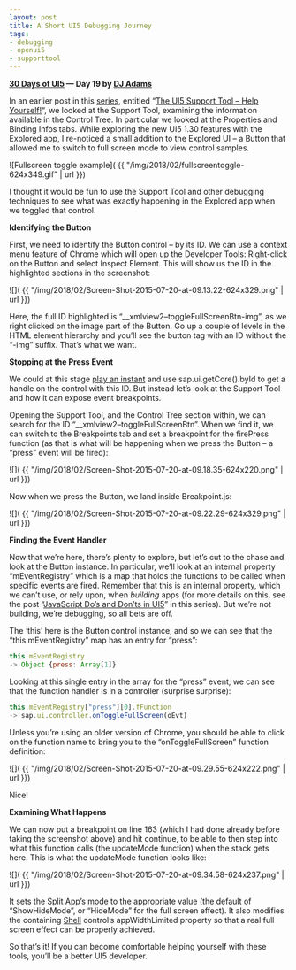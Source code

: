 ```yaml
---
layout: post
title: A Short UI5 Debugging Journey
tags:
- debugging
- openui5
- supporttool
---
```


**[30 Days of UI5](/2015/07/04/30-days-of-ui5/) &mdash; Day 19 by [DJ Adams](//qmacro.org/about/)**

In an earlier post in this [series](/2015/07/04/30-days-of-ui5/), entitled “[The UI5 Support Tool – Help Yourself!](/2015/07/18/the-ui5-support-tool-help-yourself/)“, we looked at the Support Tool, examining the information available in the Control Tree. In particular we looked at the Properties and Binding Infos tabs. While exploring the new UI5 1.30 features with the Explored app, I re-noticed a small addition to the Explored UI – a Button that allowed me to switch to full screen mode to view control samples.

![Fullscreen toggle example]( {{ "/img/2018/02/fullscreentoggle-624x349.gif" | url }})

I thought it would be fun to use the Support Tool and other debugging techniques to see what was exactly happening in the Explored app when we toggled that control.

**Identifying the Button**

First, we need to identify the Button control – by its ID. We can use a context menu feature of Chrome which will open up the Developer Tools: Right-click on the Button and select Inspect Element. This will show us the ID in the highlighted sections in the screenshot:

![]( {{ "/img/2018/02/Screen-Shot-2015-07-20-at-09.13.22-624x329.png" | url }})

Here, the full ID highlighted is “__xmlview2–toggleFullScreenBtn-img”, as we right clicked on the image part of the Button. Go up a couple of levels in the HTML element hierarchy and you’ll see the button tag with an ID without the “-img” suffix. That’s what we want.

**Stopping at the Press Event**

We could at this stage [play an instant](http://mtg.wikia.com/wiki/Instant) and use sap.ui.getCore().byId to get a handle on the control with this ID. But instead let’s look at the Support Tool and how it can expose event breakpoints.

Opening the Support Tool, and the Control Tree section within, we can search for the ID “__xmlview2–toggleFullScreenBtn”. When we find it, we can switch to the Breakpoints tab and set a breakpoint for the firePress function (as that is what will be happening when we press the Button – a “press” event will be fired):

![]( {{ "/img/2018/02/Screen-Shot-2015-07-20-at-09.18.35-624x220.png" | url }})

Now when we press the Button, we land inside Breakpoint.js:

![]( {{ "/img/2018/02/Screen-Shot-2015-07-20-at-09.22.29-624x329.png" | url }})

**Finding the Event Handler**

Now that we’re here, there’s plenty to explore, but let’s cut to the chase and look at the Button instance. In particular, we’ll look at an internal property “mEventRegistry” which is a map that holds the functions to be called when specific events are fired. Remember that this is an internal property, which we can’t use, or rely upon, when *building* apps (for more details on this, see the post “[JavaScript Do’s and Don’ts in UI5](/2015/07/04/javascript-dos-and-donts-for-ui5/)” in this series). But we’re not building, we’re debugging, so all bets are off.

The ‘this’ here is the Button control instance, and so we can see that the “this.mEventRegistry” map has an entry for “press”:

```javascript
this.mEventRegistry
-> Object {press: Array[1]}
```

Looking at this single entry in the array for the “press” event, we can see that the function handler is in a controller (surprise surprise):

```javascript
this.mEventRegistry["press"][0].fFunction
-> sap.ui.controller.onToggleFullScreen(oEvt)
```

Unless you’re using an older version of Chrome, you should be able to click on the function name to bring you to the “onToggleFullScreen” function definition:

![]( {{ "/img/2018/02/Screen-Shot-2015-07-20-at-09.29.55-624x222.png" | url }})

Nice!

**Examining What Happens**

We can now put a breakpoint on line 163 (which I had done already before taking the screenshot above) and hit continue, to be able to then step into what this function calls (the updateMode function) when the stack gets here. This is what the updateMode function looks like:

![]( {{ "/img/2018/02/Screen-Shot-2015-07-20-at-09.34.58-624x237.png" | url }})

It sets the Split App’s [mode](https://openui5.hana.ondemand.com/#docs/api/symbols/sap.m.SplitAppMode.html) to the appropriate value (the default of “ShowHideMode”, or “HideMode” for the full screen effect). It also modifies the containing [Shell](https://openui5.hana.ondemand.com/#docs/api/symbols/sap.m.Shell.html#getAppWidthLimited) control’s appWidthLimited property so that a real full screen effect can be properly achieved.

So that’s it! If you can become comfortable helping yourself with these tools, you’ll be a better UI5 developer.

 

 


